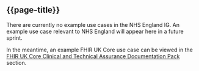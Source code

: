 ## {{page-title}}

There are currently no example use cases in the NHS England IG. An example use case relevant to NHS England will appear here in a future sprint.

In the meantime, an example FHIR UK Core use case can be viewed in the [FHIR UK Core Clinical and Technical Assurance Documentation Pack](https://simplifier.net/guide/UKCoreClinicalandTechnicalAssuranceDocumentationPack/Home/UseCases/Example-Use-Case.page.md?version=current) section.
